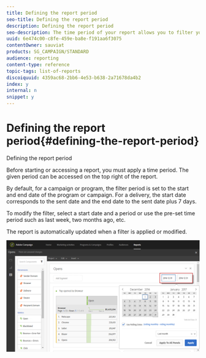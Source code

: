 ```yaml
---
title: Defining the report period
seo-title: Defining the report period
description: Defining the report period
seo-description: The time period of your report allows you to filter your data depending on the chosen dates.
uuid: 6e474c00-c8fe-459e-ba8e-f191aa6f3075
contentOwner: sauviat
products: SG_CAMPAIGN/STANDARD
audience: reporting
content-type: reference
topic-tags: list-of-reports
discoiquuid: 4359ac68-2bb6-4e53-b638-2a71678da4b2
index: y
internal: n
snippet: y
---
```


# Defining the report period{#defining-the-report-period}

Defining the report period

Before starting or accessing a report, you must apply a time period. The given period can be accessed on the top right of the report.

By default, for a campaign or program, the filter period is set to the start and end date of the program or campaign. For a delivery, the start date corresponds to the sent date and the end date to the sent date plus 7 days.

To modify the filter, select a start date and a period or use the pre-set time period such as last week, two months ago, etc.

The report is automatically updated when a filter is applied or modified.

![](assets/campaign_reports_5.png)


